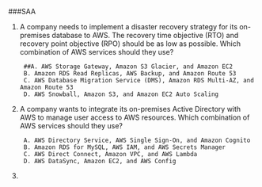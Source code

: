 ###SAA

1. A company needs to implement a disaster recovery strategy for its on-premises database to AWS. The recovery time objective (RTO) and recovery point objective (RPO) should be as low as possible. Which combination of AWS services should they use?
		
		##A. AWS Storage Gateway, Amazon S3 Glacier, and Amazon EC2  
		B. Amazon RDS Read Replicas, AWS Backup, and Amazon Route 53  
		C. AWS Database Migration Service (DMS), Amazon RDS Multi-AZ, and Amazon Route 53  
		D. AWS Snowball, Amazon S3, and Amazon EC2 Auto Scaling  
		

2. A company wants to integrate its on-premises Active Directory with AWS to manage user access to AWS resources. Which combination of AWS services should they use?
		
		A. AWS Directory Service, AWS Single Sign-On, and Amazon Cognito  
		B. Amazon RDS for MySQL, AWS IAM, and AWS Secrets Manager  
		C. AWS Direct Connect, Amazon VPC, and AWS Lambda  
		D. AWS DataSync, Amazon EC2, and AWS Config  
		

3. 



   

